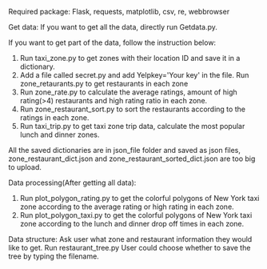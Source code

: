 Required package:
Flask, requests, matplotlib, csv, re, webbrowser

Get data:
If you want to get all the data, directly run Getdata.py.

If you want to get part of the data, follow the instruction below:
1. Run taxi_zone.py to get zones with their location ID and save it in a dictionary.
2. Add a file called secret.py and add Yelpkey='Your key' in the file. Run zone_retaurants.py to get restaurants in each zone
3. Run zone_rate.py to calculate the average ratings, amount of high rating(>4) restaurants and high rating ratio in each zone.
4. Run zone_restaurant_sort.py to sort the restaurants according to the ratings in each zone.
5. Run taxi_trip.py to get taxi zone trip data, calculate the most popular lunch and dinner zones.

All the saved dictionaries are in json_file folder and saved as json files, zone_restaurant_dict.json and zone_restaurant_sorted_dict.json are too big to upload.

Data processing(After getting all data):
1. Run plot_polygon_rating.py to get the colorful polygons of New York taxi zone according to the average rating or high rating in each zone.
2. Run plot_polygon_taxi.py to get the colorful polygons of New York taxi zone according to the lunch and dinner drop off times in each zone.

Data structure:
Ask user what zone and restaurant information they would like to get.
Run restaurant_tree.py
User could choose whether to save the tree by typing the filename.
